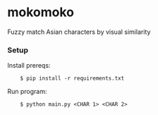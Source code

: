# mokomoko
Fuzzy match Asian characters by visual similarity

### Setup
Install prereqs:
```
    $ pip install -r requirements.txt
```

Run program:
```
    $ python main.py <CHAR 1> <CHAR 2>
```